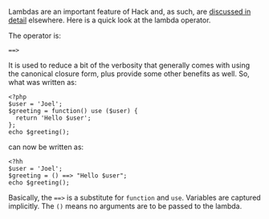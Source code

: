 Lambdas are an important feature of Hack and, as such, are [discussed in detail](../lambdas/intro.md) elsewhere. Here is a quick look at the lambda operator.

The operator is:

```
==>
```

It is used to reduce a bit of the verbosity that generally comes with using the canonical closure form, plus provide some other benefits as well. So, what was written as:

```
<?php
$user = 'Joel';
$greeting = function() use ($user) {
  return 'Hello $user';
};
echo $greeting();
```

can now be written as:

```
<?hh
$user = 'Joel';
$greeting = () ==> "Hello $user";
echo $greeting();
```

Basically, the `==>` is a substitute for `function` and `use`. Variables are captured implicitly. The `()` means no arguments are to be passed to the lambda.
